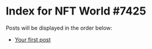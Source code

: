 # Index for NFT World #7425
Posts will be displayed in the order below:

- [Your first post](./001-first.md)

